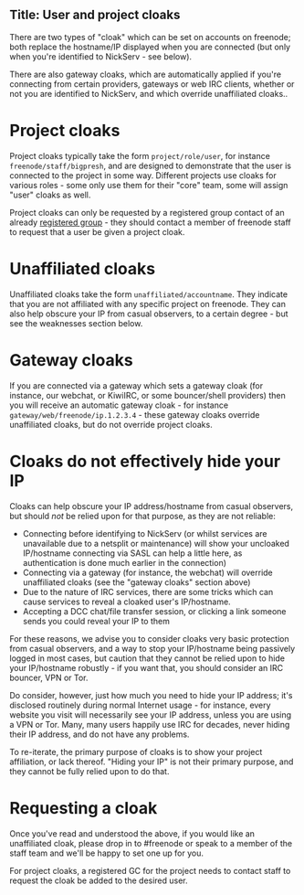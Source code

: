 Title: User and project cloaks
---
There are two types of "cloak" which can be set on accounts on freenode; both 
replace the hostname/IP displayed when you are connected (but only when you're
identified to NickServ - see below).

There are also gateway cloaks, which are automatically applied if you're
connecting from certain providers, gateways or web IRC clients, whether or not
you are identified to NickServ, and which override unaffiliated cloaks..

Project cloaks
==============
Project cloaks typically take the form `project/role/user`, for instance
`freenode/staff/bigpresh`, and are designed to demonstrate that the user is
connected to the project in some way.  Different projects use cloaks for various
roles - some only use them for their "core" team, some will assign "user" cloaks
as well.

Project cloaks can only be requested by a registered group contact of an
already [registered group](pages/groupreg) - they should contact a member of
freenode staff to request that a user be given a project cloak.


Unaffiliated cloaks
===================
Unaffiliated cloaks take the form `unaffiliated/accountname`.  They indicate that
you are not affiliated with any specific project on freenode.  They can also
help obscure your IP from casual observers, to a certain degree - but see the
weaknesses section below.


Gateway cloaks
==============
If you are connected via a gateway which sets a gateway cloak (for instance, our
webchat, or KiwiIRC, or some bouncer/shell providers) then you will receive an
automatic gateway cloak - for instance `gateway/web/freenode/ip.1.2.3.4` - these
gateway cloaks override unaffiliated cloaks, but do not override project cloaks.


Cloaks do not effectively hide your IP
======================================
Cloaks can help obscure your IP address/hostname from casual observers, but
should *not* be relied upon for that purpose, as they are not reliable:

- Connecting before identifying to NickServ (or whilst services are unavailable
  due to a netsplit or maintenance) will show your uncloaked IP/hostname
  connecting via SASL can help a little here, as authentication is done much
  earlier in the connection)
- Connecting via a gateway (for instance, the webchat) will override
  unaffiliated cloaks (see the "gateway cloaks" section above)
- Due to the nature of IRC services, there are some tricks which can cause
  services to reveal a cloaked user's IP/hostname.
- Accepting a DCC chat/file transfer session, or clicking a link someone sends
  you could reveal your IP to them

For these reasons, we advise you to consider cloaks very basic protection from
casual observers, and a way to stop your IP/hostname being passively logged in
most cases, but caution that they cannot be relied upon to hide your IP/hostname
robustly - if you want that, you should consider an IRC bouncer, VPN or Tor.

Do consider, however, just how much you need to hide your IP address; it's
disclosed routinely during normal Internet usage - for instance, every website
you visit will necessarily see your IP address, unless you are using a VPN or
Tor.  Many, many users happily use IRC for decades, never hiding their IP
address, and do not have any problems.

To re-iterate, the primary purpose of cloaks is to show your project affiliation,
or lack thereof.  "Hiding your IP" is not their primary purpose, and they cannot
be fully relied upon to do that.

Requesting a cloak
==================
Once you've read and understood the above, if you would like an unaffiliated
cloak, please drop in to #freenode or speak to a member of the staff team and
we'll be happy to set one up for you.

For project cloaks, a registered GC for the project needs to contact staff to
request the cloak be added to the desired user.

